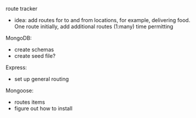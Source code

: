 route tracker

* idea: add routes for to and from locations, for example, delivering food. One route initially, add additional routes (1:many) time permitting

MongoDB:
* create schemas
* create seed file?

Express:
* set up general routing

Mongoose:
* routes items
* figure out how to install
